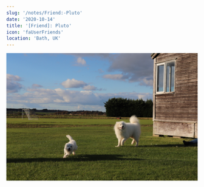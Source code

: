 ```yaml
---
slug: '/notes/Friend:-Pluto'
date: '2020-10-14'
title: '[Friend]: Pluto'
icon: 'faUserFriends'
location: 'Bath, UK'
---
```


![Westie](./figure1.jpeg)


